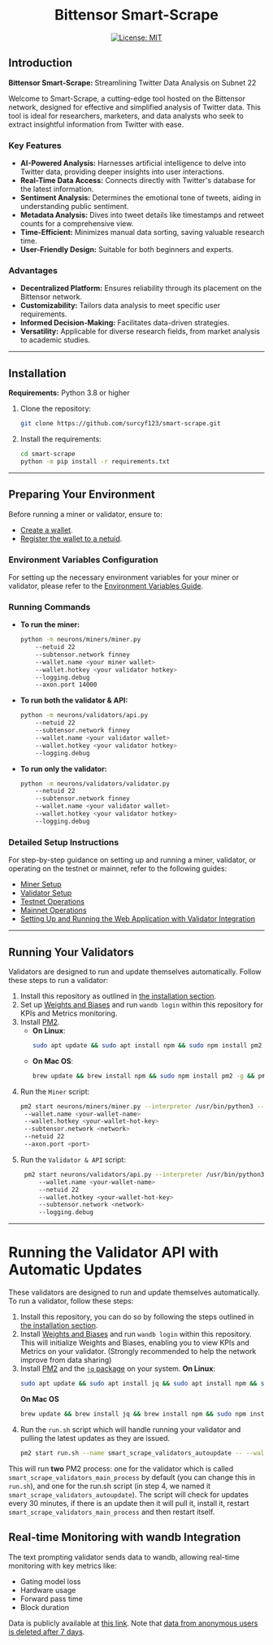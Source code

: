 <div align="center">

# **Bittensor Smart-Scrape**
[![License: MIT](https://img.shields.io/badge/License-MIT-yellow.svg)](https://opensource.org/licenses/MIT) 

</div>

## Introduction

**Bittensor Smart-Scrape:** Streamlining Twitter Data Analysis on Subnet 22

Welcome to Smart-Scrape, a cutting-edge tool hosted on the Bittensor network, designed for effective and simplified analysis of Twitter data. This tool is ideal for researchers, marketers, and data analysts who seek to extract insightful information from Twitter with ease.

### Key Features

- **AI-Powered Analysis:** Harnesses artificial intelligence to delve into Twitter data, providing deeper insights into user interactions.
- **Real-Time Data Access:** Connects directly with Twitter's database for the latest information.
- **Sentiment Analysis:** Determines the emotional tone of tweets, aiding in understanding public sentiment.
- **Metadata Analysis:** Dives into tweet details like timestamps and retweet counts for a comprehensive view.
- **Time-Efficient:** Minimizes manual data sorting, saving valuable research time.
- **User-Friendly Design:** Suitable for both beginners and experts.

### Advantages

- **Decentralized Platform:** Ensures reliability through its placement on the Bittensor network.
- **Customizability:** Tailors data analysis to meet specific user requirements.
- **Informed Decision-Making:** Facilitates data-driven strategies.
- **Versatility:** Applicable for diverse research fields, from market analysis to academic studies.

---

## Installation

**Requirements:** Python 3.8 or higher

1. Clone the repository:
   ```bash
   git clone https://github.com/surcyf123/smart-scrape.git
   ```
2. Install the requirements:
   ```bash
   cd smart-scrape
   python -m pip install -r requirements.txt
   ```

---

## Preparing Your Environment

Before running a miner or validator, ensure to:

- [Create a wallet](https://github.com/opentensor/docs/blob/main/reference/btcli.md).
- [Register the wallet to a netuid](https://github.com/opentensor/docs/blob/main/subnetworks/registration.md).


### Environment Variables Configuration

For setting up the necessary environment variables for your miner or validator, please refer to the [Environment Variables Guide](./docs/env_variables.md).

### Running Commands

- **To run the miner:**
  ```bash
  python -m neurons/miners/miner.py 
      --netuid 22
      --subtensor.network finney
      --wallet.name <your miner wallet>
      --wallet.hotkey <your validator hotkey>
      --logging.debug
      --axon.port 14000
  ```

- **To run both the validator & API:**
  ```bash
  python -m neurons/validators/api.py
      --netuid 22
      --subtensor.network finney
      --wallet.name <your validator wallet>
      --wallet.hotkey <your validator hotkey>
      --logging.debug
  ```

- **To run only the validator:**
  ```bash
  python -m neurons/validators/validator.py
      --netuid 22
      --subtensor.network finney
      --wallet.name <your validator wallet>
      --wallet.hotkey <your validator hotkey>
      --logging.debug
  ```

### Detailed Setup Instructions

For step-by-step guidance on setting up and running a miner, validator, or operating on the testnet or mainnet, refer to the following guides:
- [Miner Setup](./docs/running_a_miner.md)
- [Validator Setup](./docs/running_a_validator.md)
- [Testnet Operations](./docs/running_on_testnet.md)
- [Mainnet Operations](./docs/running_on_mainnet.md)
- [Setting Up and Running the Web Application with Validator Integration](./ui/README.md)

---

## Running Your Validators

Validators are designed to run and update themselves automatically. Follow these steps to run a validator:

1. Install this repository as outlined in [the installation section](#installation).
2. Set up [Weights and Biases](https://docs.wandb.ai/quickstart) and run `wandb login` within this repository for KPIs and Metrics monitoring.
3. Install [PM2](https://pm2.io/docs/runtime/guide/installation/).
   - **On Linux**:
     ```bash
     sudo apt update && sudo apt install npm && sudo npm install pm2 -g && pm2 update
     ```
   - **On Mac OS**:
     ```bash
     brew update && brew install npm && sudo npm install pm2 -g && pm2 update
     ```
4. Run the `Miner` script:
   ```bash
   pm2 start neurons/miners/miner.py --interpreter /usr/bin/python3 --name miner_1 --
    --wallet.name <your-wallet-name> 
    --wallet.hotkey <your-wallet-hot-key> 
    --subtensor.network <network> 
    --netuid 22 
    --axon.port <port> 
   ```
5. Run the `Validator & API` script:
   ```bash
    pm2 start neurons/validators/api.py --interpreter /usr/bin/python3  --name validator_api --
        --wallet.name <your-wallet-name>  
        --netuid 22 
        --wallet.hotkey <your-wallet-hot-key>  
        --subtensor.network <network>  
        --logging.debug
   ```

---

# Running the Validator API with Automatic Updates

These validators are designed to run and update themselves automatically. To run a validator, follow these steps:

1. Install this repository, you can do so by following the steps outlined in [the installation section](#installation).
2. Install [Weights and Biases](https://docs.wandb.ai/quickstart) and run `wandb login` within this repository. This will initialize Weights and Biases, enabling you to view KPIs and Metrics on your validator. (Strongly recommended to help the network improve from data sharing)
3. Install [PM2](https://pm2.io/docs/runtime/guide/installation/) and the [`jq` package](https://jqlang.github.io/jq/) on your system.
   **On Linux**:
   ```bash
   sudo apt update && sudo apt install jq && sudo apt install npm && sudo npm install pm2 -g && pm2 update
   ``` 
   **On Mac OS**
   ```bash
   brew update && brew install jq && brew install npm && sudo npm install pm2 -g && pm2 update
   ```
4. Run the `run.sh` script which will handle running your validator and pulling the latest updates as they are issued. 
   ```bash
   pm2 start run.sh --name smart_scrape_validators_autoupdate -- --wallet.name <your-wallet-name> --wallet.hotkey <your-wallet-hot-key>
   ```

This will run **two** PM2 process: one for the validator which is called `smart_scrape_validators_main_process` by default (you can change this in `run.sh`), and one for the run.sh script (in step 4, we named it `smart_scrape_validators_autoupdate`). The script will check for updates every 30 minutes, if there is an update then it will pull it, install it, restart `smart_scrape_validators_main_process` and then restart itself.

## Real-time Monitoring with wandb Integration

The text prompting validator sends data to wandb, allowing real-time monitoring with key metrics like:
- Gating model loss
- Hardware usage
- Forward pass time
- Block duration

Data is publicly available at [this link](https://wandb.ai/smart-scrape/smart-scrape-2.0). Note that [data from anonymous users is deleted after 7 days](https://docs.wandb.ai/guides/app/features/anon).

</div>